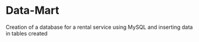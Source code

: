 # Data-Mart
Creation of a database for a rental service using MySQL and inserting data in tables created
